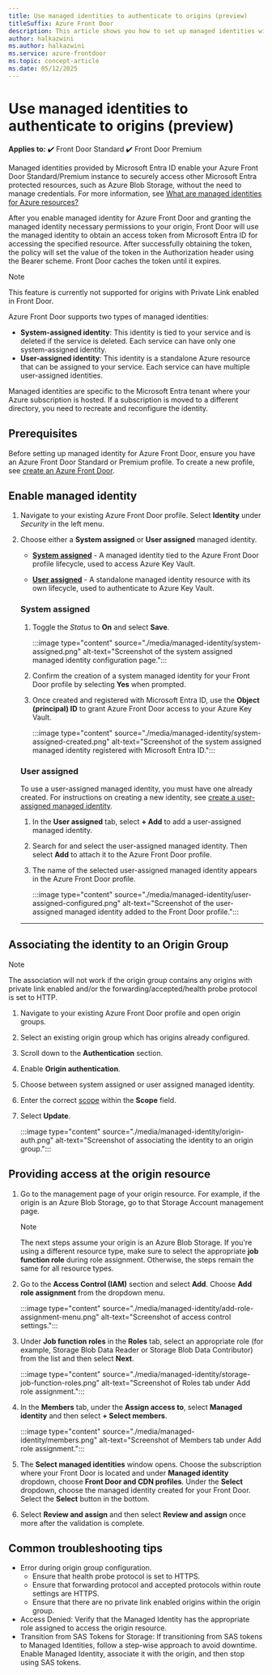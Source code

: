 ```yaml
---
title: Use managed identities to authenticate to origins (preview)
titleSuffix: Azure Front Door
description: This article shows you how to set up managed identities with Azure Front Door to authenticate to origins.
author: halkazwini
ms.author: halkazwini
ms.service: azure-frontdoor
ms.topic: concept-article
ms.date: 05/12/2025
---
```


# Use managed identities to authenticate to origins (preview)

**Applies to:** :heavy_check_mark: Front Door Standard :heavy_check_mark: Front Door Premium

Managed identities provided by Microsoft Entra ID enable your Azure Front Door Standard/Premium instance to securely access other Microsoft Entra protected resources, such as Azure Blob Storage, without the need to manage credentials. For more information, see [What are managed identities for Azure resources?](../active-directory/managed-identities-azure-resources/overview.md)

After you enable managed identity for Azure Front Door and granting the managed identity necessary permissions to your origin, Front Door will use the managed identity to obtain an access token from Microsoft Entra ID for accessing the specified resource. After successfully obtaining the token, the policy will set the value of the token in the Authorization header using the Bearer scheme. Front Door caches the token until it expires. 

> [!Note]
> This feature is currently not supported for origins with Private Link enabled in Front Door.

Azure Front Door supports two types of managed identities:

* **System-assigned identity**: This identity is tied to your service and is deleted if the service is deleted. Each service can have only one system-assigned identity.
* **User-assigned identity**: This identity is a standalone Azure resource that can be assigned to your service. Each service can have multiple user-assigned identities.

Managed identities are specific to the Microsoft Entra tenant where your Azure subscription is hosted. If a subscription is moved to a different directory, you need to recreate and reconfigure the identity.

## Prerequisites

Before setting up managed identity for Azure Front Door, ensure you have an Azure Front Door Standard or Premium profile. To create a new profile, see [create an Azure Front Door](create-front-door-portal.md).

## Enable managed identity

1. Navigate to your existing Azure Front Door profile. Select **Identity** under *Security* in the left menu.

1. Choose either a **System assigned** or **User assigned** managed identity.

    * **[System assigned](#system-assigned)** - A managed identity tied to the Azure Front Door profile lifecycle, used to access Azure Key Vault.
    
    * **[User assigned](#user-assigned)** - A standalone managed identity resource with its own lifecycle, used to authenticate to Azure Key Vault.

    ### System assigned
    
    1. Toggle the *Status* to **On** and select **Save**.
    
        :::image type="content" source="./media/managed-identity/system-assigned.png" alt-text="Screenshot of the system assigned managed identity configuration page.":::
    
    1. Confirm the creation of a system managed identity for your Front Door profile by selecting **Yes** when prompted.
    
    1. Once created and registered with Microsoft Entra ID, use the **Object (principal) ID** to grant Azure Front Door access to your Azure Key Vault.
    
        :::image type="content" source="./media/managed-identity/system-assigned-created.png" alt-text="Screenshot of the system assigned managed identity registered with Microsoft Entra ID.":::
    
    ### User assigned

    To use a user-assigned managed identity, you must have one already created. For instructions on creating a new identity, see [create a user-assigned managed identity](../active-directory/managed-identities-azure-resources/how-manage-user-assigned-managed-identities.md).

    1. In the **User assigned** tab, select **+ Add** to add a user-assigned managed identity.

    1. Search for and select the user-assigned managed identity. Then select **Add** to attach it to the Azure Front Door profile.

    1. The name of the selected user-assigned managed identity appears in the Azure Front Door profile.

        :::image type="content" source="./media/managed-identity/user-assigned-configured.png" alt-text="Screenshot of the user-assigned managed identity added to the Front Door profile.":::

    ---

## Associating the identity to an Origin Group

> [!Note]
> The association will not work if the origin group contains any origins with private link enabled and/or the forwarding/accepted/health probe protocol is set to HTTP.

1.	Navigate to your existing Azure Front Door profile and open origin groups.
2.	Select an existing origin group which has origins already configured.
3.	Scroll down to the **Authentication** section.
4.	Enable **Origin authentication**.
5.	Choose between system assigned or user assigned managed identity.
6.	Enter the correct [scope](/entra/identity-platform/scopes-oidc) within the **Scope** field.
7.	Select **Update**.

    :::image type="content" source="./media/managed-identity/origin-auth.png" alt-text="Screenshot of associating the identity to an origin group.":::

## Providing access at the origin resource

1.	Go to the management page of your origin resource. For example, if the origin is an Azure Blob Storage, go to that Storage Account management page.

    > [!NOTE]
    > The next steps assume your origin is an Azure Blob Storage. If you're using a different resource type, make sure to select the appropriate **job function role** during role assignment. Otherwise, the steps remain the same for all resource types.

1. Go to the **Access Control (IAM)** section and select **Add**. Choose **Add role assignment** from the dropdown menu.

    :::image type="content" source="./media/managed-identity/add-role-assignment-menu.png" alt-text="Screenshot of access control settings.":::

1.	Under **Job function roles** in the **Roles** tab, select an appropriate role (for example, Storage Blob Data Reader or Storage Blob Data Contributor) from the list and then select **Next**.

    :::image type="content" source="./media/managed-identity/storage-job-function-roles.png" alt-text="Screenshot of Roles tab under Add role assignment.":::

1.	In the **Members** tab, under the **Assign access to**, select **Managed identity** and then select **+ Select members**.

    :::image type="content" source="./media/managed-identity/members.png" alt-text="Screenshot of Members tab under Add role assignment.":::

1.	The **Select managed identities** window opens. Choose the subscription where your Front Door is located and under **Managed identity** dropdown, choose **Front Door and CDN profiles**. Under the **Select** dropdown, choose the managed identity created for your Front Door. Select the **Select** button in the bottom.

1.	Select **Review and assign** and then select **Review and assign** once more after the validation is complete.

## Common troubleshooting tips
* Error during origin group configuration.
    * Ensure that health probe protocol is set to HTTPS.
    * Ensure that forwarding protocol and accepted protocols within route settings are HTTPS.
    * Ensure that there are no private link enabled origins within the origin group.
* Access Denied: Verify that the Managed Identity has the appropriate role assigned to access the origin resource.
* Transition from SAS Tokens for Storage: If transitioning from SAS tokens to Managed Identities, follow a step-wise approach to avoid downtime. Enable Managed Identity, associate it with the origin, and then stop using SAS tokens.
